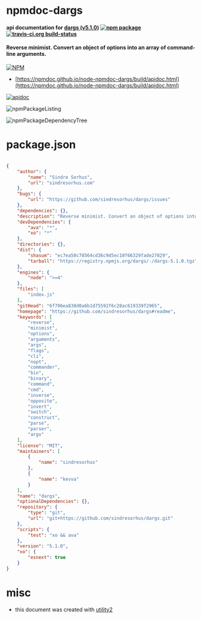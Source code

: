 # npmdoc-dargs

#### api documentation for  [dargs (v5.1.0)](https://github.com/sindresorhus/dargs#readme)  [![npm package](https://img.shields.io/npm/v/npmdoc-dargs.svg?style=flat-square)](https://www.npmjs.org/package/npmdoc-dargs) [![travis-ci.org build-status](https://api.travis-ci.org/npmdoc/node-npmdoc-dargs.svg)](https://travis-ci.org/npmdoc/node-npmdoc-dargs)

#### Reverse minimist. Convert an object of options into an array of command-line arguments.

[![NPM](https://nodei.co/npm/dargs.png?downloads=true&downloadRank=true&stars=true)](https://www.npmjs.com/package/dargs)

- [https://npmdoc.github.io/node-npmdoc-dargs/build/apidoc.html](https://npmdoc.github.io/node-npmdoc-dargs/build/apidoc.html)

[![apidoc](https://npmdoc.github.io/node-npmdoc-dargs/build/screenCapture.buildCi.browser.%252Ftmp%252Fbuild%252Fapidoc.html.png)](https://npmdoc.github.io/node-npmdoc-dargs/build/apidoc.html)

![npmPackageListing](https://npmdoc.github.io/node-npmdoc-dargs/build/screenCapture.npmPackageListing.svg)

![npmPackageDependencyTree](https://npmdoc.github.io/node-npmdoc-dargs/build/screenCapture.npmPackageDependencyTree.svg)



# package.json

```json

{
    "author": {
        "name": "Sindre Sorhus",
        "url": "sindresorhus.com"
    },
    "bugs": {
        "url": "https://github.com/sindresorhus/dargs/issues"
    },
    "dependencies": {},
    "description": "Reverse minimist. Convert an object of options into an array of command-line arguments.",
    "devDependencies": {
        "ava": "*",
        "xo": "*"
    },
    "directories": {},
    "dist": {
        "shasum": "ec7ea50c78564cd36c9d5ec18f66329fade27829",
        "tarball": "https://registry.npmjs.org/dargs/-/dargs-5.1.0.tgz"
    },
    "engines": {
        "node": ">=4"
    },
    "files": [
        "index.js"
    ],
    "gitHead": "6f796ea830d0a6b1d75592f6c28ac619339f2965",
    "homepage": "https://github.com/sindresorhus/dargs#readme",
    "keywords": [
        "reverse",
        "minimist",
        "options",
        "arguments",
        "args",
        "flags",
        "cli",
        "nopt",
        "commander",
        "bin",
        "binary",
        "command",
        "cmd",
        "inverse",
        "opposite",
        "invert",
        "switch",
        "construct",
        "parse",
        "parser",
        "argv"
    ],
    "license": "MIT",
    "maintainers": [
        {
            "name": "sindresorhus"
        },
        {
            "name": "kevva"
        }
    ],
    "name": "dargs",
    "optionalDependencies": {},
    "repository": {
        "type": "git",
        "url": "git+https://github.com/sindresorhus/dargs.git"
    },
    "scripts": {
        "test": "xo && ava"
    },
    "version": "5.1.0",
    "xo": {
        "esnext": true
    }
}
```



# misc
- this document was created with [utility2](https://github.com/kaizhu256/node-utility2)
